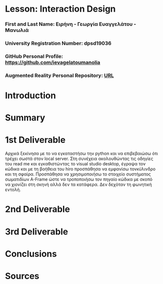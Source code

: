 # Lesson: Interaction Design

### First and Last Name: Ειρήνη - Γεωργία Ευαγγελάτου - Μανωλιά
### University Registration Number: dpsd19036
### GitHub Personal Profile: https://github.com/ievagelatoumanolia
### Augmented Reality Personal Repository: [URL](https://ievagelatoumanolia.github.io/Augmented-Reality/marker_based/index.html)

# Introduction

# Summary


# 1st Deliverable
Αρχικά ξεκίνησα με το να εγκαταστήσω την python και να επιβεβαιώσω ότι τρέχει σωστά στον local server. Στη συνέχεια ακολουθώντας τις οδηγίες του read me και εγκαθιστώντας το visual studio desktop, έγραψα τον κώδικα και με τη βοήθεια του hiro προσπάθησα να εμφανίσω τονκύλινδρο και τη σφαίρα. Προσπάθησα να χρησιμοποιήσω το στοιχείο συστήματος σωματιδίων Α-Frame ώστε να τροποποιήσω τον πηγαίο κώδικα με σκοπό να χιονίζει στη σκηνή αλλά δεν τα κατάφερα. Δεν δεχόταν τη φωνητική εντολή. 
# 2nd Deliverable


# 3rd Deliverable 


# Conclusions


# Sources
